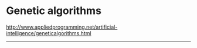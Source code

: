 # Genetic algorithms

http://www.appliedprogramming.net/artificial-intelligence/geneticalgorithms.html

<hr>
